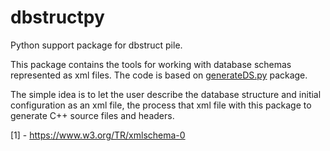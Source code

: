 dbstructpy
==========

Python support package for dbstruct pile.

This package contains the tools for working with
database schemas represented as xml files. The code is
based on [generateDS.py](http://www.davekuhlman.org/generateDS.html) 
package.

The simple idea is to let the user describe the database 
structure and initial configuration as an xml file,
the process that xml file with this package to generate 
C++ source files and headers.


[1] - https://www.w3.org/TR/xmlschema-0
